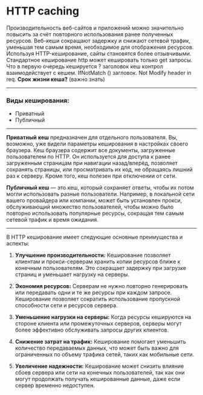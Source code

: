 # HTTP caching

Производительность веб-сайтов и приложений можно значительно повысить за счёт повторного использования ранее полученных ресурсов. Веб-кеши сокращают задержку и снижают сетевой трафик, уменьшая тем самым время, необходимое для отображения ресурсов. Используя HTTP-кеширование, сайты становятся более отзывчивыми. Стандартное кеширование http может кешировать только get запросы.
Что в первую очередь кешируется ? заголовок кеш контрол взаимодействует с кешем.
IfNotMatch () загловок. Not Modify header in req. **Срок жизни кеша?** (важно знать)

---

### Виды кеширования:

- Приватный
- Публичный

---

**Приватный** **кеш** предназначен для отдельного пользователя. Вы, возможно, уже видели параметры кеширования в настройках своего браузера. Кеш браузера содержит все документы, загруженные пользователем по HTTP. Он используется для доступа к ранее загруженным страницам при навигации назад/вперёд, позволяет сохранять страницы, или просматривать их код, не обращаясь лишний раз к серверу. Кроме того, кеш полезен при отключении от сети.

**Публичный кеш** — это кеш, который сохраняет ответы, чтобы их потом могли использовать разные пользователи. Например, в локальной сети вашего провайдера или компании, может быть установлен прокси, обслуживающий множество пользователей, чтобы можно было повторно использовать популярные ресурсы, сокращая тем самым сетевой трафик и время ожидания.

---

В HTTP кеширование имеет следующие основные преимущества и аспекты:

1. **Улучшение производительности:** Кеширование позволяет клиентам и прокси-серверам хранить копии ресурсов ближе к конечным пользователям. Это сокращает задержку при загрузке страниц и уменьшает нагрузку на серверы.

2. **Экономия ресурсов:** Серверам не нужно повторно генерировать или передавать одни и те же ресурсы при каждом запросе. Кеширование позволяет сократить использование пропускной способности сети и ресурсов сервера.

3. **Уменьшение нагрузки на серверы:** Когда ресурсы кешируются на стороне клиента или промежуточных серверов, серверы могут более эффективно обслуживать запросы других клиентов.

4. **Снижение затрат на трафик:** Кеширование помогает уменьшить количество передаваемых данных, что может быть важно для ограниченных по объему трафика сетей, таких как мобильные сети.

5. **Увеличение надежности:** Кеширование может снизить влияние сбоев сервера или сети на конечных пользователей, так как они могут продолжать получать кешированные данные, даже если сервер временно недоступен.